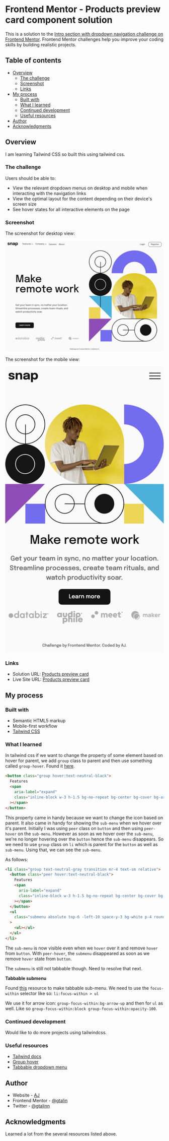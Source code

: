 # Frontend Mentor - Products preview card component solution

This is a solution to the [Intro section with dropdown navigation challenge on Frontend Mentor](https://www.frontendmentor.io/challenges/intro-section-with-dropdown-navigation-ryaPetHE5). Frontend Mentor challenges help you improve your coding skills by building realistic projects.

## Table of contents

- [Overview](#overview)
  - [The challenge](#the-challenge)
  - [Screenshot](#screenshot)
  - [Links](#links)
- [My process](#my-process)
  - [Built with](#built-with)
  - [What I learned](#what-i-learned)
  - [Continued development](#continued-development)
  - [Useful resources](#useful-resources)
- [Author](#author)
- [Acknowledgments](#acknowledgments)

## Overview

I am learning Tailwind CSS so built this using tailwind css.

### The challenge

Users should be able to:

- View the relevant dropdown menus on desktop and mobile when interacting with the navigation links
- View the optimal layout for the content depending on their device's screen size
- See hover states for all interactive elements on the page

### Screenshot

The screenshot for desktop view:

![](./screenshot-desktop.png)

The screenshot for the mobile view:

![](./screenshot-mobile.png)

### Links

- Solution URL: [Products preview card](https://github.com/gtalin/front-end-mentor/intro-section-dropdown-nav)
- Live Site URL: [Products preview card](https://gtalin.github.io/front-end-mentor/intro-section-dropdown-nav)

## My process

### Built with

- Semantic HTML5 markup
- Mobile-first workflow
- [Tailwind CSS](https://tailwindcss.com/)

### What I learned

In tailwind css if we want to change the property of some element based on hover for parent, we add `group` class to parent and then use something called `group-hover`.
Found it [here](https://stackoverflow.com/questions/65946335/how-to-make-parent-div-activate-styling-of-child-div-for-hover-and-active).

```html
<button class="group hover:text-neutral-black">
  Features
  <span
    aria-label="expand"
    class="inline-block w-3 h-1.5 bg-no-repeat bg-center bg-cover bg-arrow-down transition group-hover:bg-arrow-up group-focus:bg-arrow-up"
  ></span>
</button>
```

This property came in handy because we want to change the icon based on parent. It also came in handy for showing the `sub-menu` when we hover over it's parent.
Initially I was using `peer` class on `button` and then using `peer-hover` on the `sub-menu`. However as soon as we hover over the `sub-menu`, we're no longer hovering over the `button` hence the `sub-menu` disappears. So we need to use `group` class on `li` which is parent for the `button` as well as `sub-menu`. Using that, we can see the `sub-menu`.

As follows:

```html
<li class="group text-neutral-gray transition mr-4 text-sm relative">
  <button class="peer hover:text-neutral-black">
    Features
    <span
      aria-label="expand"
      class="inline-block w-3 h-1.5 bg-no-repeat bg-center bg-cover bg-arrow-down transition group-hover:bg-arrow-up "
    ></span>
  </button>
  <ul
    class="submenu absolute top-6 -left-10 space-y-3 bg-white p-4 rounded-xl shadow-2xl z-1 w-[150px] hidden opacity-0 group-hover:block group-hover:opacity-100"
  >
    <ul></ul>
  </ul>
</li>
```

The `sub-menu` is now visible even when we `hover` over it and remove `hover` from `button`. With `peer-hover`, the `submenu` disappeared as soon as we remove `hover` state from `button`.

The `submenu` is still not tabbable though. Need to resolve that next.

**Tabbable submenu**

Found [this](https://css-tricks.com/solved-with-css-dropdown-menus/) resource to make tabbable sub-menu.
We need to use the `focus-within` selector like so: `li:focus-within > ul`

We use it for arrow icon: `group-focus-within:bg-arrow-up` and then for `ul` as well. Like so `group-focus-within:block group-focus-within:opacity-100`.

### Continued development

Would like to do more projects using tailwindcss.

### Useful resources

- [Tailwind docs](https://tailwindcss.com/docs/)
- [Group hover](https://stackoverflow.com/questions/65946335/how-to-make-parent-div-activate-styling-of-child-div-for-hover-and-active)
- [Tabbable dropdown menu](https://css-tricks.com/solved-with-css-dropdown-menus/)

## Author

- Website - [AJ](https://github.com/gtalin)
- Frontend Mentor - [@gtalin](https://www.frontendmentor.io/profile/gtalin)
- Twitter - [@gtalinn](https://twitter.com/gtalinn)

## Acknowledgments

Learned a lot from the several resources listed above.
